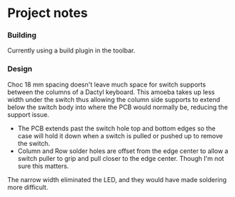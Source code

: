 # Project notes

### Building

Currently using a build plugin in the toolbar.

### Design

Choc 18 mm spacing doesn't leave much space for switch supports
  between the columns of a Dactyl keyboard.
This amoeba takes up less width under the switch
  thus allowing the column side supports to extend below the switch body
  into where the PCB would normally be, reducing the support issue.

- The PCB extends past the switch hole top and bottom edges
  so the case will hold it down when a switch is pulled or pushed up to remove
  the switch.
- Column and Row solder holes are offset from the edge center
  to allow a switch puller to grip and pull closer to the edge center.
  Though I'm not sure this matters.

The narrow width eliminated the LED, and they would have
  made soldering more difficult.

